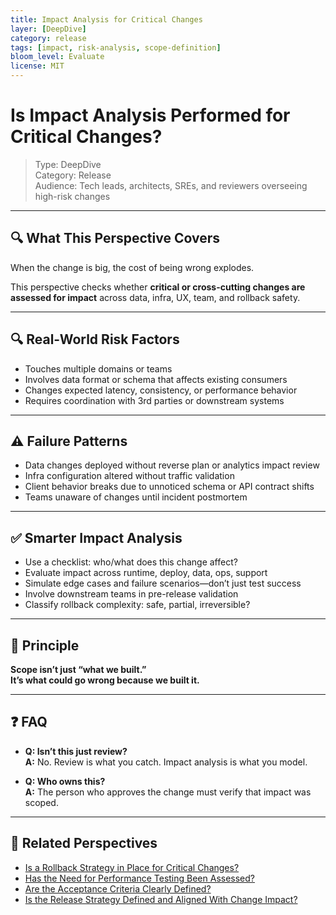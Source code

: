 ```yaml
---
title: Impact Analysis for Critical Changes
layer: [DeepDive]
category: release
tags: [impact, risk-analysis, scope-definition]
bloom_level: Evaluate
license: MIT
---
```


# Is Impact Analysis Performed for Critical Changes?

> Type: DeepDive  
> Category: Release  
> Audience: Tech leads, architects, SREs, and reviewers overseeing high-risk changes

---

## 🔍 What This Perspective Covers

When the change is big, the cost of being wrong explodes.

This perspective checks whether **critical or cross-cutting changes are assessed for impact** across data, infra, UX, team, and rollback safety.

---

## 🔍 Real-World Risk Factors

- Touches multiple domains or teams  
- Involves data format or schema that affects existing consumers  
- Changes expected latency, consistency, or performance behavior  
- Requires coordination with 3rd parties or downstream systems

---

## ⚠️ Failure Patterns

- Data changes deployed without reverse plan or analytics impact review  
- Infra configuration altered without traffic validation  
- Client behavior breaks due to unnoticed schema or API contract shifts  
- Teams unaware of changes until incident postmortem

---

## ✅ Smarter Impact Analysis

- Use a checklist: who/what does this change affect?  
- Evaluate impact across runtime, deploy, data, ops, support  
- Simulate edge cases and failure scenarios—don’t just test success  
- Involve downstream teams in pre-release validation  
- Classify rollback complexity: safe, partial, irreversible?

---

## 🧠 Principle

**Scope isn’t just “what we built.”  
It’s what could go wrong because we built it.**

---

## ❓ FAQ

- **Q: Isn’t this just review?**  
  **A:** No. Review is what you catch. Impact analysis is what you model.

- **Q: Who owns this?**  
  **A:** The person who approves the change must verify that impact was scoped.

---

## 🔗 Related Perspectives

- [Is a Rollback Strategy in Place for Critical Changes?](rollback-strategy.md)
- [Has the Need for Performance Testing Been Assessed?](../test/performance-test-plan.md)
- [Are the Acceptance Criteria Clearly Defined?](../test/acceptance-criteria-definition.md)
- [Is the Release Strategy Defined and Aligned With Change Impact?](release-strategy-planning.md)
